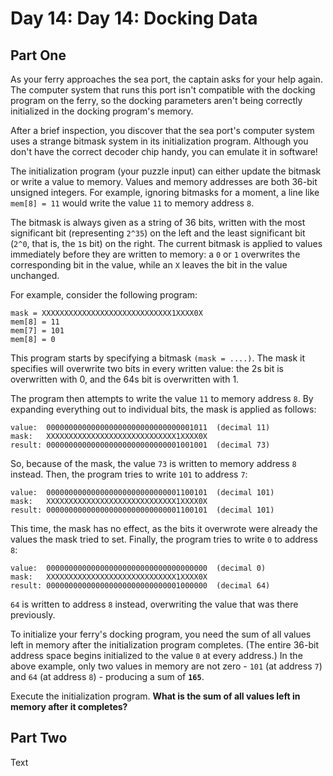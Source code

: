 # Day 14: Day 14: Docking Data

## Part One

As your ferry approaches the sea port, the captain asks for your help again.
The computer system that runs this port isn't compatible with the docking program on the ferry, so the docking parameters aren't being correctly initialized in the docking program's memory.

After a brief inspection, you discover that the sea port's computer system uses a strange bitmask system in its initialization program.
Although you don't have the correct decoder chip handy, you can emulate it in software!

The initialization program (your puzzle input) can either update the bitmask or write a value to memory.
Values and memory addresses are both 36-bit unsigned integers.
For example, ignoring bitmasks for a moment, a line like `mem[8] = 11` would write the value `11` to memory address `8`.

The bitmask is always given as a string of 36 bits, written with the most significant bit (representing `2^35`) on the left and the least significant bit (`2^0`, that is, the `1`s bit) on the right.
The current bitmask is applied to values immediately before they are written to memory: a `0` or `1` overwrites the corresponding bit in the value, while an `X` leaves the bit in the value unchanged.

For example, consider the following program:

```
mask = XXXXXXXXXXXXXXXXXXXXXXXXXXXXX1XXXX0X
mem[8] = 11
mem[7] = 101
mem[8] = 0
```

This program starts by specifying a bitmask `(mask = ....)`.
The mask it specifies will overwrite two bits in every written value: the 2s bit is overwritten with 0, and the 64s bit is overwritten with 1.

The program then attempts to write the value `11` to memory address `8`. By expanding everything out to individual bits, the mask is applied as follows:

```
value:  000000000000000000000000000000001011  (decimal 11)
mask:   XXXXXXXXXXXXXXXXXXXXXXXXXXXXX1XXXX0X
result: 000000000000000000000000000001001001  (decimal 73)
```

So, because of the mask, the value `73` is written to memory address `8` instead.
Then, the program tries to write `101` to address `7`:

```
value:  000000000000000000000000000001100101  (decimal 101)
mask:   XXXXXXXXXXXXXXXXXXXXXXXXXXXXX1XXXX0X
result: 000000000000000000000000000001100101  (decimal 101)
```

This time, the mask has no effect, as the bits it overwrote were already the values the mask tried to set.
Finally, the program tries to write `0` to address `8`:

```
value:  000000000000000000000000000000000000  (decimal 0)
mask:   XXXXXXXXXXXXXXXXXXXXXXXXXXXXX1XXXX0X
result: 000000000000000000000000000001000000  (decimal 64)
```

`64` is written to address `8` instead, overwriting the value that was there previously.

To initialize your ferry's docking program, you need the sum of all values left in memory after the initialization program completes.
(The entire 36-bit address space begins initialized to the value `0` at every address.)
In the above example, only two values in memory are not zero - `101` (at address `7`) and `64` (at address `8`) - producing a sum of **`165`**.

Execute the initialization program.
**What is the sum of all values left in memory after it completes?**

## Part Two

Text
